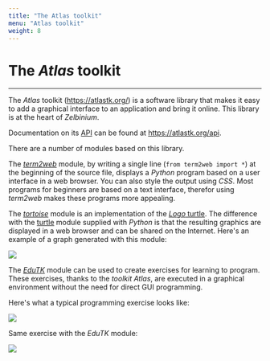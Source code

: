 ```yaml
---
title: "The Atlas toolkit"
menu: "Atlas toolkit"
weight: 8
---
```


# The *Atlas* toolkit

---

The *Atlas* toolkit (https://atlastk.org/) is a software library that makes it easy to add a graphical interface to an application and bring it online. This library is at the heart of *Zelbinium*.

Documentation on its [API](https://en.wikipedia.org/wiki/API) can be found at <https://atlastk.org/api>.

There are a number of modules based on this library.

The [*term2web*](https://pypi.org/project/term2web/) module, by writing a single line (`from term2web import *`) at the beginning of the source file, displays a *Python* program based on a user interface in a web browser. You can also style the output using *CSS*. Most programs for beginners are based on a text interface, therefor using *term2web* makes these programs more appealing.

The [*tortoise*](https://pypi.org/project/tortoise/) module is an implementation of the [*Logo* turtle](https://en.wikipedia.org/wiki/Logo_(programming_language)). The difference with the [turtle](https://docs.python.org/3/library/turtle.html) module supplied with *Python* is that the resulting graphics are displayed in a web browser and can be shared on the Internet. Here's an example of a graph generated with this module:

![](https://q37.info/s/34xmsbfb.png)


The [*EduTK*](https://pypi.org/project/edutk/) module can be used to create exercises for learning to program. These exercises, thanks to the *toolkit* *Atlas*, are executed in a graphical environment without the need for direct GUI programming.

Here's what a typical programming exercise looks like:

![](https://q37.info/s/p3g3svdw.png)

Same exercise with the *EduTK* module:

![](https://q37.info/s/3tmm4gmh.png)